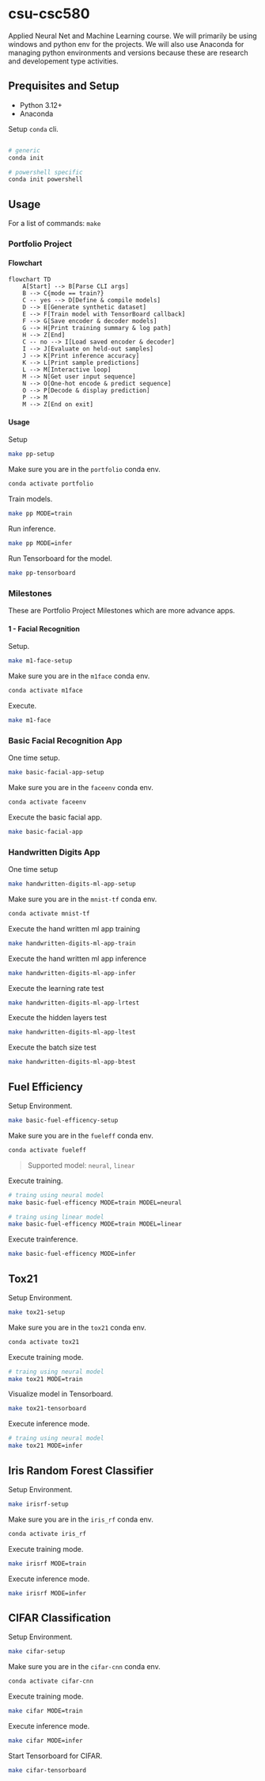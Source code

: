 # csu-csc580

Applied Neural Net and Machine Learning course. We will primarily be using
windows and python env for the projects. We will also use Anaconda for managing
python environments and versions because these are research and developement
type activities.

## Prequisites and Setup

* Python 3.12+
* Anaconda

Setup `conda` cli.

```bash

# generic
conda init

# powershell specific
conda init powershell
```

## Usage 

For a list of commands: `make`

### Portfolio Project

#### Flowchart

```mermaid
flowchart TD
    A[Start] --> B[Parse CLI args]
    B --> C{mode == train?}
    C -- yes --> D[Define & compile models]
    D --> E[Generate synthetic dataset]
    E --> F[Train model with TensorBoard callback]
    F --> G[Save encoder & decoder models]
    G --> H[Print training summary & log path]
    H --> Z[End]
    C -- no --> I[Load saved encoder & decoder]
    I --> J[Evaluate on held-out samples]
    J --> K[Print inference accuracy]
    K --> L[Print sample predictions]
    L --> M[Interactive loop]
    M --> N[Get user input sequence]
    N --> O[One-hot encode & predict sequence]
    O --> P[Decode & display prediction]
    P --> M
    M --> Z[End on exit]
```

#### Usage

Setup

```bash
make pp-setup
```

Make sure you are in the `portfolio` conda env.

```bash
conda activate portfolio
```

Train models.

```bash
make pp MODE=train
```

Run inference.

```bash
make pp MODE=infer
```

Run Tensorboard for the model.

```bash
make pp-tensorboard
```

### Milestones

These are Portfolio Project Milestones which are more advance apps.

#### 1 - Facial Recognition

Setup.

```bash
make m1-face-setup
```

Make sure you are in the `m1face` conda env.

```bash
conda activate m1face
```

Execute.

```bash
make m1-face
```

### Basic Facial Recognition App

One time setup.

```bash
make basic-facial-app-setup
```

Make sure you are in the `faceenv` conda env.

```bash
conda activate faceenv
```

Execute the basic facial app.

```bash
make basic-facial-app
```

### Handwritten Digits App

One time setup

```bash
make handwritten-digits-ml-app-setup
```

Make sure you are in the `mnist-tf` conda env.

```bash
conda activate mnist-tf
```

Execute the hand written ml app training

```bash
make handwritten-digits-ml-app-train
```

Execute the hand written ml app inference

```bash
make handwritten-digits-ml-app-infer
```

Execute the learning rate test

```bash
make handwritten-digits-ml-app-lrtest
```

Execute the hidden layers test

```bash
make handwritten-digits-ml-app-ltest
```

Execute the batch size test

```bash
make handwritten-digits-ml-app-btest
```

## Fuel Efficiency

Setup Environment.

```bash
make basic-fuel-efficency-setup
```

Make sure you are in the `fueleff` conda env.

```bash
conda activate fueleff
```

> Supported model: `neural`, `linear`

Execute training.

```bash
# traing using neural model
make basic-fuel-efficency MODE=train MODEL=neural

# traing using linear model
make basic-fuel-efficency MODE=train MODEL=linear
```

Execute trainference.

```bash
make basic-fuel-efficency MODE=infer
```

## Tox21

Setup Environment.

```bash
make tox21-setup
```

Make sure you are in the `tox21` conda env.

```bash
conda activate tox21
```

Execute training mode.

```bash
# traing using neural model
make tox21 MODE=train
```

Visualize model in Tensorboard.

```bash
make tox21-tensorboard
```

Execute inference mode.

```bash
# traing using neural model
make tox21 MODE=infer
```

## Iris Random Forest Classifier

Setup Environment.

```bash
make irisrf-setup
```

Make sure you are in the `iris_rf` conda env.

```bash
conda activate iris_rf
```

Execute training mode.

```bash
make irisrf MODE=train
```

Execute inference mode.

```bash
make irisrf MODE=infer
```

## CIFAR Classification

Setup Environment.

```bash
make cifar-setup
```

Make sure you are in the `cifar-cnn` conda env.

```bash
conda activate cifar-cnn
```

Execute training mode.

```bash
make cifar MODE=train
```

Execute inference mode.

```bash
make cifar MODE=infer
```

Start Tensorboard for CIFAR.

```bash
make cifar-tensorboard
```